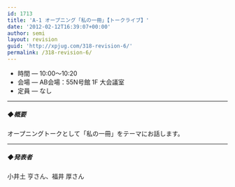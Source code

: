 ```yaml
---
id: 1713
title: 'A-1 オープニング「私の一冊」【トークライブ】'
date: '2012-02-12T16:39:07+00:00'
author: semi
layout: revision
guid: 'http://xpjug.com/318-revision-6/'
permalink: /318-revision-6/
---
```


- 時間 — 10:00～10:20
- 会場 — AB会場：55N号館 1F 大会議室
- 定員 — なし

---

##### ◆概要

オープニングトークとして「私の一冊」をテーマにお話します。

---

##### ◆発表者

小井土 亨さん、福井 厚さん